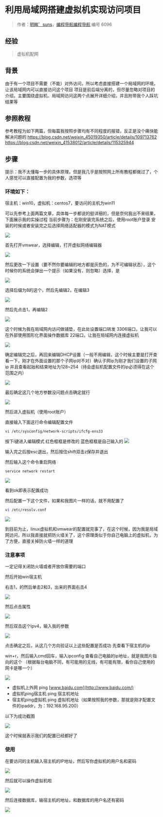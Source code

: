 # 利用局域网搭建虚拟机实现访问项目

> 作者：[明眸゜suns](https://www.codefather.cn/user/1693620843504050178)，[编程导航编程导航](https://wx.zsxq.com/dweb2/index/group/51122858222824) 编号 6096

## 经验

> 虚拟机配网

## 背景

由于有一个项目不需要（不能）对外访问，所以考虑直接搭建一个局域网的环境，让该局域网内可以直接访问这个项目
项目是前后端分离的，但尽量忽略对项目的介绍，主要围绕虚拟机、局域网访问这两个点展开详细介绍，并且附带我个人踩坑结果等

## 参照教程

参考教程为如下两篇，但每篇我按照步骤均有不同程度的报错，反正是没个痛快能解决问题的
https://blog.csdn.net/weixin_45019350/article/details/109713762
https://blog.csdn.net/weixin_41538012/article/details/115325944

## 步骤

提示：我不太懂每一步的具体原理，但是我几乎是按照网上所有教程都做过了，个人感觉可以直接配置为我的参数，选项等

### 环境如下：

宿主机：win10，虚拟机：centos7，要访问的主机为win11

可以先参考上面两篇文章，具体每一步都说的挺详细的，但是奈何我出不来结果，下面展示我的实操过程
当前步骤为：在刚安装完系统之后，使用root账户登录
安装的时候或者安装完之后选择网络适配器的模式为NAT模式

![](https://pic.yupi.icu/5563/202312141552232.png)

首先打开vmwear，选择编辑，打开虚拟网络编辑器

![](https://pic.yupi.icu/5563/202312141552242.png)

然后更改一下设置（要不然你要编辑的地方都是灰色的，为不可编辑状态），这个时候你的系统会弹出一个提示（如果没有，则忽略）选择，是

![](https://pic.yupi.icu/5563/202312141552253.png)

选择后缀为8的这个，然后先编辑2，在编辑3

![](https://pic.yupi.icu/5563/202312141552308.png)

然后先点击1，再编辑2

![](https://pic.yupi.icu/5563/202312141552323.png)

这个时候为我在局域网内访问做铺垫，在此处设置端口转发
3306端口，让我可以在外部使用图形化界面操作数据库
22端口，让我在局域网内连接虚拟机

![](https://pic.yupi.icu/5563/202312141552220.png)

确定编辑完之后，再回来编辑DHCP设置（一般不用编辑，这个时候主要是打开查看一下，刚才在外面设置的那个子网ip对不对）确认子网ip为刚才我们设置的子网ip
并且查看起始和结束地址为128~254（待会虚拟机配置文件的ip必须得在这个范围之内）

![](https://pic.yupi.icu/5563/202312141555848.png)

最后确定这几个地方参数没问题点击确定就行

![](https://pic.yupi.icu/5563/202312141552384.png)

然后进入虚拟机（使用root账户）

直接输入下面这行命令编辑配置文件

```bash
vi /etc/sysconfig/network-scripts/ifcfg-ens33
```

按下i键进入编辑模式 红色框框是修改的 蓝色框框是自己输入的 ![](https://pic.yupi.icu/5563/202312141552503.png)

输入完之后按esc退出，然后按住shift双击z保存并退出

然后输入这个命令重启网络

```bash
service network restart
```

![](https://pic.yupi.icu/5563/202312141552535.png)

看到ok即表示配置成功

然后配置一下这个文件，如果和我图片一样的话，就不用配置了

```bash
vi /etc/resolv.conf
```

![](https://pic.yupi.icu/5563/202312141552624.png)

到目前为止，linux虚拟机和vmwear的配置就完事了，在这个时候，因为我是局域网访问，所以我直接就把防火墙关了，这个原理类似于你自己电脑上的虚拟机，为了方便，直接关掉防火墙一样的道理

### 注意事项

一定记得关闭防火墙或者开放你需要的端口

然后开始win宿主机

右击1，的然后单击2和3，出来的界面右击4

![](https://pic.yupi.icu/5563/202312141552854.png)

然后点击属性

![](https://pic.yupi.icu/5563/202312141552178.png)

然后双击这个ipv4，输入我的参数

![](https://pic.yupi.icu/5563/202312141552315.png)

点击确定之后，从这几个方向验证以上这些配置是否成功
先查看下宿主机的ip

win+r，然后输入cmd回车，输入ipconfig 查看自己电脑的ip地址，就是我图片指向的这个 （根据每台电脑不同，有可能用的无线，有可能有限，看你自己使用的网卡是哪一个）

![](https://pic.yupi.icu/5563/202312141552472.png)

- 虚拟机上外网 ping [www.baidu.com](http://www.baidu.com/)
- 虚拟机ping宿主机 ping 宿主机地址
- 宿主机ping虚拟机 ping 虚拟机地址（如果按照我的参数，那就是刚才配置文件的ipaddr，为：192.168.95.200）

以下为成功截图

![](https://pic.yupi.icu/5563/202312141552632.png)

这个时候就表示我们的配置已经都好了

### 使用

在要访问的主机输入宿主机的IP地址，然后写你虚拟机的用户名和密码

![](https://pic.yupi.icu/5563/202312141552939.png)

然后就可以操作虚拟机啦

![](https://pic.yupi.icu/5563/202312141552048.png)

然后连接数据库，输宿主机的地址，和数据库的用户名还有密码

![](https://pic.yupi.icu/5563/202312141552227.png)